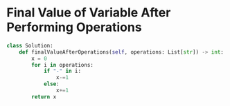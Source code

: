 # Final Value of Variable After Performing Operations
```python
class Solution:
    def finalValueAfterOperations(self, operations: List[str]) -> int:
        x = 0
        for i in operations:
            if "-" in i:
                x-=1
            else:
                x+=1
        return x
```
